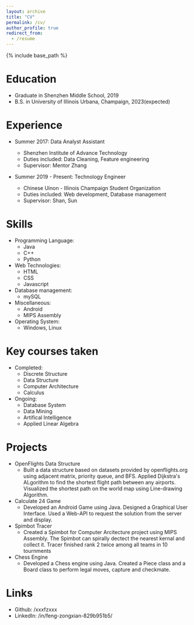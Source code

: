 ```yaml
---
layout: archive
title: "CV"
permalink: /cv/
author_profile: true
redirect_from:
  - /resume
---
```


{% include base_path %}

Education
======
* Graduate in Shenzhen Middle School, 2019
* B.S. in University of Illinois Urbana, Champaign, 2023(expected)

Experience
======
* Summer 2017: Data Analyst Assistant
  * Shenzhen Institute of Advance Technology
  * Duties included: Data Cleaning, Feature engineering
  * Supervisor: Mentor Zhang

* Summer 2019 - Present: Technology Engineer
  * Chinese Uinon - Illinois Champaign Student Organization
  * Duties included: Web development, Database management
  * Supervisor: Shan, Sun
  
Skills
======
* Programming Language: 
  * Java
  * C++
  * Python
* Web Technologies:
  * HTML
  * CSS
  * Javascript
* Database management:
  * mySQL
* Miscellaneous:
  * Android
  * MIPS Assembly
* Operating System:
  * Windows, Linux

Key courses taken
======
* Completed:
  * Discrete Structure
  * Data Structure
  * Computer Architecture
  * Calculus
* Ongoing:
  * Database System
  * Data Mining
  * Artifical Intelligence
  * Applied Linear Algebra
  
Projects
======
* OpenFlights Data Structure
  * Built a data structure based on datasets provided by openflights.org using adjacent matrix, priority queue, and BFS. Applied Dijkstra's ALgorithm to find the shortest flight path between any airports. Visualized the shortest path on the world map using Line-drawing Algorithm.
* Calculate 24 Game
  * Developed an Android Game using Java. Designed a Graphical User Interface. Used a Web-API to request the solution from the server and display.
* Spimbot Tracer
  * Created a Spimbot for Computer Arcitecture project using MIPS Assembly. The Spimbot can spirally dectect the nearest kernal and collect it. Tracer finished rank 2 twice among all teams in 10 tournments
* Chess Engine
  * Developed a Chess engine using Java. Created a Piece class and a Board class to perform legal moves, capture and checkmate.
  
Links
======
* Github: /xxxfzxxx
* LinkedIn: /in/feng-zongxian-829b951b5/
  